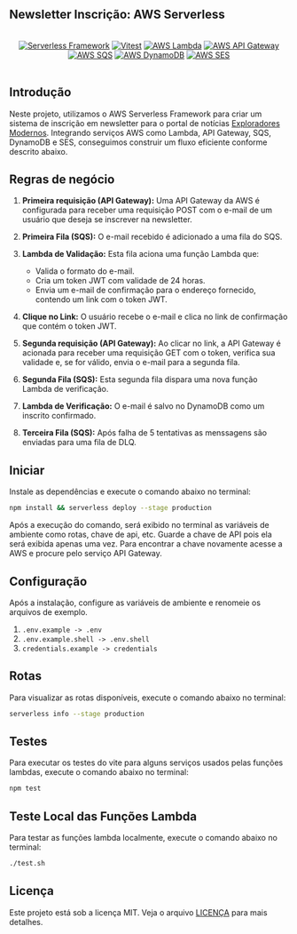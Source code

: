 ## Newsletter Inscrição: AWS Serverless

<p align="center">
<br/>
<a href="https://www.serverless.com/"><img src="https://img.shields.io/badge/Serverless-Framework-ff4785?style=flat&logo=serverless" alt="Serverless Framework" /></a>
<a href="https://vitest.dev/"><img src="https://img.shields.io/badge/vitest-testing-green?style=flat&logo=vitest&logoColor=green" alt="Vitest" /></a>
<a href="https://aws.amazon.com/lambda/"><img src="https://img.shields.io/badge/AWS-Lambda-ff9900?style=flat&logo=amazon-aws" alt="AWS Lambda" /></a>
<a href="https://aws.amazon.com/api-gateway/"><img src="https://img.shields.io/badge/AWS-API%20Gateway-ff9900?style=flat&logo=amazon-aws" alt="AWS API Gateway" /></a>
<a href="https://aws.amazon.com/sqs/"><img src="https://img.shields.io/badge/AWS-SQS-ff9900?style=flat&logo=amazon-aws" alt="AWS SQS" /></a>
<a href="https://aws.amazon.com/dynamodb/"><img src="https://img.shields.io/badge/AWS-DynamoDB-ff9900?style=flat&logo=amazon-aws" alt="AWS DynamoDB" /></a>
<a href="https://aws.amazon.com/ses/"><img src="https://img.shields.io/badge/AWS-SES-ff9900?style=flat&logo=amazon-aws" alt="AWS SES" /></a>
<br/>
<br/>
</p>

## Introdução

Neste projeto, utilizamos o AWS Serverless Framework para criar um sistema de inscrição em newsletter para o portal de notícias [Exploradores Modernos](https://exploradoresmodernos.com.br). Integrando serviços AWS como Lambda, API Gateway, SQS, DynamoDB e SES, conseguimos construir um fluxo eficiente conforme descrito abaixo.

## Regras de negócio

1. **Primeira requisição (API Gateway):**
   Uma API Gateway da AWS é configurada para receber uma requisição POST com o e-mail de um usuário que deseja se inscrever na newsletter.

2. **Primeira Fila (SQS):**
   O e-mail recebido é adicionado a uma fila do SQS.

3. **Lambda de Validação:**
   Esta fila aciona uma função Lambda que:

   - Valida o formato do e-mail.
   - Cria um token JWT com validade de 24 horas.
   - Envia um e-mail de confirmação para o endereço fornecido, contendo um link com o token JWT.

4. **Clique no Link:**
   O usuário recebe o e-mail e clica no link de confirmação que contém o token JWT.

5. **Segunda requisição (API Gateway):**
   Ao clicar no link, a API Gateway é acionada para receber uma requisição GET com o token, verifica sua validade e, se for válido, envia o e-mail para a segunda fila.

6. **Segunda Fila (SQS):**
   Esta segunda fila dispara uma nova função Lambda de verificação.

7. **Lambda de Verificação:**
   O e-mail é salvo no DynamoDB como um inscrito confirmado.
8. **Terceira Fila (SQS):**
   Após falha de 5 tentativas as menssagens são enviadas para uma fila de DLQ.

## Iniciar

Instale as dependências e execute o comando abaixo no terminal:

```bash
npm install && serverless deploy --stage production
```

Após a execução do comando, será exibido no terminal as variáveis de ambiente como rotas, chave de api, etc. Guarde a chave de API pois ela será exibida apenas uma vez. Para encontrar a chave novamente acesse a AWS e procure pelo serviço API Gateway.

## Configuração

Após a instalação, configure as variáveis de ambiente e renomeie os arquivos de exemplo.

1. `.env.example -> .env`
2. `.env.example.shell -> .env.shell`
3. `credentials.example -> credentials`

## Rotas

Para visualizar as rotas disponíveis, execute o comando abaixo no terminal:

```bash
serverless info --stage production
```

## Testes

Para executar os testes do vite para alguns serviços usados pelas funções lambdas, execute o comando abaixo no terminal:

```bash
npm test
```

## Teste Local das Funções Lambda

Para testar as funções lambda localmente, execute o comando abaixo no terminal:

```bash
./test.sh
```

## Licença

Este projeto está sob a licença MIT. Veja o arquivo [LICENÇA](./LICENCE.MD) para mais detalhes.
